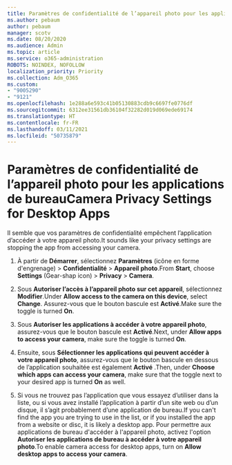 ```yaml
---
title: Paramètres de confidentialité de l’appareil photo pour les applications de bureau
ms.author: pebaum
author: pebaum
manager: scotv
ms.date: 08/20/2020
ms.audience: Admin
ms.topic: article
ms.service: o365-administration
ROBOTS: NOINDEX, NOFOLLOW
localization_priority: Priority
ms.collection: Adm_O365
ms.custom:
- "9005290"
- "9121"
ms.openlocfilehash: 1e288a6e593c41b05130883cdb9c6697fe0776df
ms.sourcegitcommit: 6312ee31561db36104f32282d019d069ede69174
ms.translationtype: HT
ms.contentlocale: fr-FR
ms.lasthandoff: 03/11/2021
ms.locfileid: "50735879"
---
```

# <a name="camera-privacy-settings-for-desktop-apps"></a><span data-ttu-id="0bcea-102">Paramètres de confidentialité de l’appareil photo pour les applications de bureau</span><span class="sxs-lookup"><span data-stu-id="0bcea-102">Camera Privacy Settings for Desktop Apps</span></span>

<span data-ttu-id="0bcea-103">Il semble que vos paramètres de confidentialité empêchent l’application d’accéder à votre appareil photo.</span><span class="sxs-lookup"><span data-stu-id="0bcea-103">It sounds like your privacy settings are stopping the app from accessing your camera.</span></span>

1.  <span data-ttu-id="0bcea-104">À partir de **Démarrer**, sélectionnez **Paramètres** (icône en forme d'engrenage) > **Confidentialité** > **Appareil photo**.</span><span class="sxs-lookup"><span data-stu-id="0bcea-104">From **Start**, choose **Settings** (Gear-shap icon) > **Privacy** > **Camera**.</span></span>

2.  <span data-ttu-id="0bcea-105">Sous **Autoriser l’accès à l’appareil photo sur cet appareil**, sélectionnez **Modifier**.</span><span class="sxs-lookup"><span data-stu-id="0bcea-105">Under **Allow access to the camera on this device**, select **Change**.</span></span> <span data-ttu-id="0bcea-106">Assurez-vous que le bouton bascule est **Activé**.</span><span class="sxs-lookup"><span data-stu-id="0bcea-106">Make sure the toggle is turned **On**.</span></span>

3.  <span data-ttu-id="0bcea-107">Sous **Autoriser les applications à accéder à votre appareil photo**, assurez-vous que le bouton bascule est **Activé**.</span><span class="sxs-lookup"><span data-stu-id="0bcea-107">Next, under **Allow apps to access your camera**, make sure the toggle is turned **On**.</span></span>

4.  <span data-ttu-id="0bcea-108">Ensuite, sous **Sélectionner les applications qui peuvent accéder à votre appareil photo**, assurez-vous que le bouton bascule en dessous de l’application souhaitée est également **Activé** .</span><span class="sxs-lookup"><span data-stu-id="0bcea-108">Then, under **Choose which apps can access your camera**, make sure that the toggle next to your desired app is turned **On** as well.</span></span>

5.  <span data-ttu-id="0bcea-109">Si vous ne trouvez pas l’application que vous essayez d’utiliser dans la liste, ou si vous avez installé l’application à partir d’un site web ou d’un disque, il s’agit probablement d’une application de bureau.</span><span class="sxs-lookup"><span data-stu-id="0bcea-109">If you can't find the app you are trying to use in the list, or if you installed the app from a website or disc, it is likely a desktop app.</span></span> <span data-ttu-id="0bcea-110">Pour permettre aux applications de bureau d'accéder à l'appareil photo, activez l'option **Autoriser les applications de bureau à accéder à votre appareil photo**.</span><span class="sxs-lookup"><span data-stu-id="0bcea-110">To enable camera access for desktop apps, turn on **Allow desktop apps to access your camera**.</span></span>